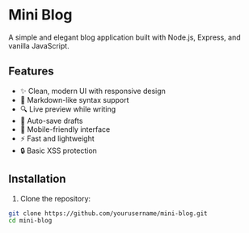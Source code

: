 # Mini Blog

A simple and elegant blog application built with Node.js, Express, and vanilla JavaScript.

## Features

- ✨ Clean, modern UI with responsive design
- 📝 Markdown-like syntax support
- 🔍 Live preview while writing
- 💾 Auto-save drafts
- 📱 Mobile-friendly interface
- ⚡ Fast and lightweight
- 🔒 Basic XSS protection

## Installation

1. Clone the repository:
```bash
git clone https://github.com/yourusername/mini-blog.git
cd mini-blog
